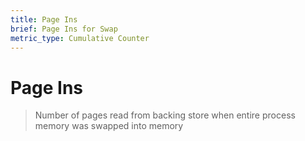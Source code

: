 ```yaml
---
title: Page Ins
brief: Page Ins for Swap
metric_type: Cumulative Counter
---
```

# Page Ins

> Number of pages read from backing store when entire process memory was swapped into memory
